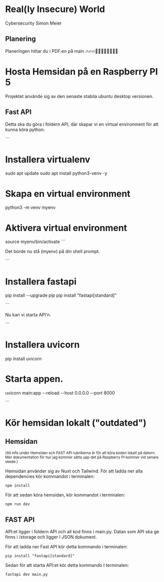 # Real(ly Insecure) World

Cybersecurity Simon Meier

## Planering

Planeringen hittar du i PDF:en på main 🔥🔥🔥🦅🦅🦅🦅🗽🗽🗽🗽


# Hosta Hemsidan på en Raspberry PI 5

Projektet använde sig av den senaste stabila ubuntu desktop versionen. 

## Fast API

Detta ska du göra i foldern API, där skapar vi en virtual environment för att kunna köra python.

´´´
# Installera virtualenv
sudo apt update
sudo apt install python3-venv -y

# Skapa en virtual environment
python3 -m venv myenv

# Aktivera virtual environment
source myenv/bin/activate
´´´

Det borde nu stå (myenv) på din shell prompt.

´´´
# Installera fastapi

pip install --upgrade pip 
pip install "fastapi[standard]" 

´´´

Nu kan vi starta API'n.

´´´

# Installera uvicorn
pip install uvicorn

# Starta appen.
uvicorn main:app --reload --host 0.0.0.0 --port 8000

´´´




# Kör hemsidan lokalt ("outdated")

## Hemsidan
<sub>(All info under Hemsidan och FAST API rubrikerna är för att köra koden lokalt på datorn. Mer dokumentation för hur jag kommer sätta upp det på Raspberry PI kommer vid senare skede.)</sub>

Hemsidan använder sig av Nuxt och Tailwind. För att ladda ner alla dependencies kör kommandot i terminalen:

```
npm install
```

För att sedan köra hemsidan, kör kommandot i terminalen:

```
npm run dev
```

## FAST API

API:et ligger i foldern API och all kod finns i main.py. Datan som API ska ge finns i /storage och ligger I JSON dokument. 

För att ladda ner Fast API kör detta kommando i terminalen:

```
pip install "fastapi[standard]"
```

Sedan för att starta API:et kör detta kommando I terminalen:

```
fastapi dev main.py
```





